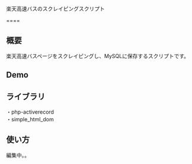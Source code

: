 楽天高速バスのスクレイピングスクリプト

====
## 概要

楽天高速バスページをスクレイピングし、MySQLに保存するスクリプトです。

## Demo

## ライブラリ
・php-activerecord  
・simple_html_dom

## 使い方

編集中。。
